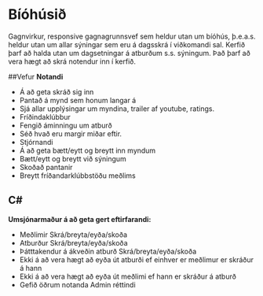 Bíóhúsið
========
Gagnvirkur, responsive gagnagrunnsvef sem heldur utan um bíóhús, þ.e.a.s. heldur utan um allar sýningar sem eru á dagsskrá í viðkomandi sal.
Kerfið þarf að halda utan um dagsetningar á atburðum s.s. sýningum. Það þarf að vera hægt að skrá notendur inn í kerfið.

##Vefur
**Notandi**
- Á að geta skráð sig inn
- Pantað á mynd sem honum langar á 
- Sjá allar upplýsingar um myndina, trailer af youtube, ratings.
- Fríðindaklúbbur
- Fengið áminningu um atburð
- Séð hvað eru margir miðar eftir.
- Stjórnandi
- Á að geta bætt/eytt og breytt inn myndum
- Bætt/eytt og breytt við sýningum
- Skoðað pantanir
- Breytt fríðandarklúbbstöðu meðlims

## C#
**Umsjónarmaður á að geta gert eftirfarandi:**
- Meðlimir Skrá/breyta/eyða/skoða
- Atburður Skrá/breyta/eyða/skoða
- Þátttakendur á ákveðin atburð Skrá/breyta/eyða/skoða
- Ekki á að vera hægt að eyða út atburði ef einhver er meðlimur er skráður á hann
- Ekki á að vera hægt að eyða út meðlimi ef hann er skráður á atburð
- Gefið öðrum notanda Admin réttindi

